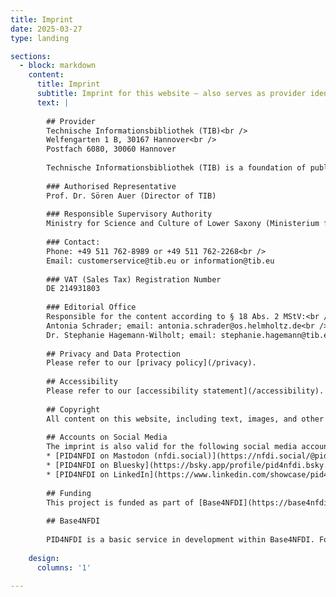 ```yaml
---
title: Imprint
date: 2025-03-27
type: landing

sections:
  - block: markdown
    content:
      title: Imprint
      subtitle: Imprint for this website – also serves as provider identification according to § 5 Digitale Dienste Gesetz (DDG)
      text: |
        
        ## Provider
        Technische Informationsbibliothek (TIB)<br />
        Welfengarten 1 B, 30167 Hannover<br />
        Postfach 6080, 30060 Hannover
        
        Technische Informationsbibliothek (TIB) is a foundation of public law of the state of Lower Saxony.
        
        ### Authorised Representative
        Prof. Dr. Sören Auer (Director of TIB)
        
        ### Responsible Supervisory Authority
        Ministry for Science and Culture of Lower Saxony (Ministerium für Wissenschaft und Kultur des Landes Niedersachsen)
        
        ### Contact:
        Phone: +49 511 762-8989 or +49 511 762-2268<br />
        Email: customerservice@tib.eu or information@tib.eu
        
        ### VAT (Sales Tax) Registration Number
        DE 214931803
        
        ### Editorial Office
        Responsible for the content according to § 18 Abs. 2 MStV:<br />
        Antonia Schrader; email: antonia.schrader@os.helmholtz.de<br />
        Dr. Stephanie Hagemann-Wilholt; email: stephanie.hagemann@tib.eu
        
        ## Privacy and Data Protection
        Please refer to our [privacy policy](/privacy).
        
        ## Accessibility
        Please refer to our [accessibility statement](/accessibility).
        
        ## Copyright
        All content on this website, including text, images, and other media, is protected by copyright laws, and hence reproduction, editing, and distribution outside the limits of copyright law require written permission from the author or creator. The exception is material which is clearly marked as licensed with an open content license, such as a [Creative Commons](https://creativecommons.org/) license. In these cases, the respective material (text, images, other media) can be used by third parties according to the conditions as stated by the respective license.
        
        ## Accounts on Social Media
        The imprint is also valid for the following social media accounts:
        * [PID4NFDI on Mastodon (nfdi.social)](https://nfdi.social/@pid4nfdi)
        * [PID4NFDI on Bluesky](https://bsky.app/profile/pid4nfdi.bsky.social)
        * [PID4NFDI on LinkedIn](https://www.linkedin.com/showcase/pid4nfdi/)
        
        ## Funding
        This project is funded as part of [Base4NFDI](https://base4nfdi.de/). Grant number: [521453681](https://base4nfdi.de/projects/pid4nfdi)
        
        ## Base4NFDI
        
        PID4NFDI is a basic service in development within Base4NFDI. For more information, see [base4nfdi.de](https://base4nfdi.de/).
    
    design:
      columns: '1'

---
```

